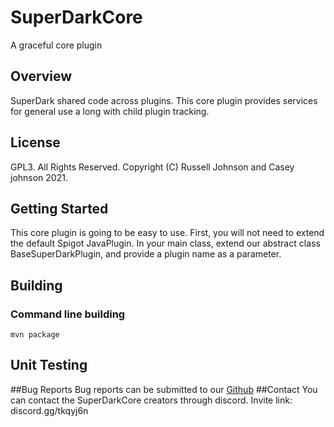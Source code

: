 # SuperDarkCore
A graceful core plugin
## Overview
SuperDark shared code across plugins. This core plugin provides services for general use a long with child plugin tracking.
## License
GPL3. All Rights Reserved. Copyright (C) Russell Johnson and Casey johnson 2021.
## Getting Started
This core plugin is going to be easy to use. First, you will not need to extend the default Spigot JavaPlugin.
In your main class, extend our abstract class BaseSuperDarkPlugin, and provide a  plugin name as a
parameter.
## Building
### Command line building
```shell script
mvn package
```
## Unit Testing

##Bug Reports
Bug reports can be submitted to our [Github](https://github.com/SuperDarkOpenSource/minecraft-SuperDarkCore)
##Contact
You can contact the SuperDarkCore creators through discord.
Invite link: discord.gg/tkqyj6n
